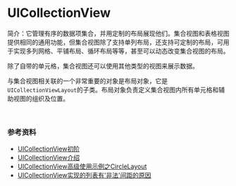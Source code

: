 # UICollectionView

简介：它管理有序的数据项集合，并用定制的布局展现他们。集合视图和表格视图提供相同的通用功能，但集合视图除了支持单列布局，还支持可定制的布局，可用于实现多列网格、平铺布局、循环布局等等，甚至可以动态改变集合视图的布局。

除了自带的单元格，集合视图还可以使用其他类型的视图来展示数据。

与集合视图相关联的一个非常重要的对象是布局对象，它是`UICollectionViewLayout`的子类。布局对象负责定义集合视图内所有单元格和辅助视图的组织及位置。

<br>

### 参考资料
	
* [UICollectionView初阶](http://blog.csdn.net/u013604612/article/details/41408155)		
* [UICollectionView介绍](http://blog.csdn.net/eqera/article/details/8134986)
* [UICollectionView高级使用示例之CircleLayout](http://blog.csdn.net/eqera/article/details/8134994)
* [UICollectionView实现的列表有'非法'间距的原因](http://www.jianshu.com/p/dec430e81b92)